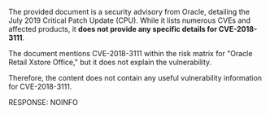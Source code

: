 The provided document is a security advisory from Oracle, detailing the July 2019 Critical Patch Update (CPU). While it lists numerous CVEs and affected products, it **does not provide any specific details for CVE-2018-3111**.

The document mentions CVE-2018-3111 within the risk matrix for "Oracle Retail Xstore Office," but it does not explain the vulnerability.

Therefore, the content does not contain any useful vulnerability information for CVE-2018-3111.

RESPONSE: NOINFO